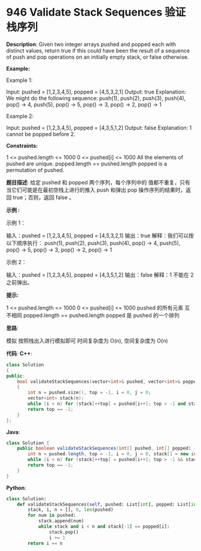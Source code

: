 # 946 Validate Stack Sequences 验证栈序列

__Description__:
Given two integer arrays pushed and popped each with distinct values, return true if this could have been the result of a sequence of push and pop operations on an initially empty stack, or false otherwise.

__Example:__

Example 1:

Input: pushed = [1,2,3,4,5], popped = [4,5,3,2,1]
Output: true
Explanation: We might do the following sequence:
push(1), push(2), push(3), push(4),
pop() -> 4,
push(5),
pop() -> 5, pop() -> 3, pop() -> 2, pop() -> 1

Example 2:

Input: pushed = [1,2,3,4,5], popped = [4,3,5,1,2]
Output: false
Explanation: 1 cannot be popped before 2.

__Constraints:__

1 <= pushed.length <= 1000
0 <= pushed[i] <= 1000
All the elements of pushed are unique.
popped.length == pushed.length
popped is a permutation of pushed.

__题目描述__:
给定 pushed 和 popped 两个序列，每个序列中的 值都不重复，只有当它们可能是在最初空栈上进行的推入 push 和弹出 pop 操作序列的结果时，返回 true；否则，返回 false 。

__示例 :__

示例 1：

输入：pushed = [1,2,3,4,5], popped = [4,5,3,2,1]
输出：true
解释：我们可以按以下顺序执行：
push(1), push(2), push(3), push(4), pop() -> 4,
push(5), pop() -> 5, pop() -> 3, pop() -> 2, pop() -> 1

示例 2：

输入：pushed = [1,2,3,4,5], popped = [4,3,5,1,2]
输出：false
解释：1 不能在 2 之前弹出。

__提示:__

1 <= pushed.length <= 1000
0 <= pushed[i] <= 1000
pushed 的所有元素 互不相同
popped.length == pushed.length
popped 是 pushed 的一个排列

__思路__:

模拟
按照栈出入进行模拟即可
时间复杂度为 O(n), 空间复杂度为 O(n)

__代码__:
__C++__:

```C++
class Solution 
{
public:
    bool validateStackSequences(vector<int>& pushed, vector<int>& popped) 
    {
        int n = pushed.size(), top = -1, i = 0, j = 0;
        vector<int> stack(n);
        while (i < n) for (stack[++top] = pushed[i++]; top > -1 and stack[top] == popped[j]; --top, ++j) ;
        return top == -1;
    }
};
```

__Java__:

```Java
class Solution {
    public boolean validateStackSequences(int[] pushed, int[] popped) {
        int n = pushed.length, top = -1, i = 0, j = 0, stack[] = new int[n];
        while (i < n) for (stack[++top] = pushed[i++]; top > -1 && stack[top] == popped[j]; --top, ++j) ;
        return top == -1;
    }
}
```

__Python__:

```Python
class Solution:
    def validateStackSequences(self, pushed: List[int], popped: List[int]) -> bool:
        stack, i, n = [], 0, len(pushed)
        for num in pushed:
            stack.append(num)
            while stack and i < n and stack[-1] == popped[i]:
                stack.pop()
                i += 1
        return i == n
```
